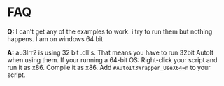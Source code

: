 # FAQ #

**Q:** I can't get any of the examples to work. i try to run them but nothing happens. I am on windows 64 bit

**A:** au3Irr2 is using 32 bit .dll's. That means you have to run 32bit AutoIt when using them. If your running a 64-bit OS: Right-click your script and run it as x86. Compile it as x86. Add `#AutoIt3Wrapper_UseX64=n` to your script.